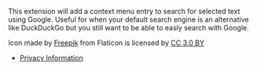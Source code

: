 This extension will add a context menu entry to search for selected text using Google.  Useful for when your default search engine is an alternative like DuckDuckGo but you still want to be able to easly search with Google.

Icon made by [Freepik](https://www.freepik.com/) from Flaticon is licensed by [CC 3.0 BY](http://creativecommons.org/licenses/by/3.0/)

* [Privacy Information](https://raw.githubusercontent.com/Aaron-P/SimpleSearchGoogleFor/master/PRIVACY)
